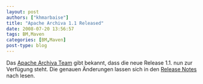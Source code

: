 ```yaml
---
layout: post
authors: ["khmarbaise"]
title: "Apache Archiva 1.1 Released"
date: 2008-07-20 13:56:57
tags: BM,Maven
categories: [BM,Maven]
post-type: blog
---
```

Das <a href="http://archiva.apache.org"  title="Archiva">Apache Archiva Team</a> gibt bekannt, dass die neue Release 1.1. nun zur Verfügung steht. Die genauen Änderungen lassen sich in den <a href="http://archiva.apache.org/docs/1.1/release-notes.html"  title="Release Notes">Release Notes</a> nach lesen.
